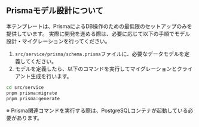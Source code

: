 ## Prismaモデル設計について

本テンプレートは、PrismaによるDB操作のための最低限のセットアップのみを提供しています。
実際に開発を進める際は、必要に応じて以下の手順でモデル設計・マイグレーションを行ってください。

1. `src/service/prisma/schema.prisma`ファイルに、必要なデータモデルを定義してください。
2. モデルを定義したら、以下のコマンドを実行してマイグレーションとクライアント生成を行います。

```bash
cd src/service
pnpm prisma:migrate
pnpm prisma:generate
```

※ Prisma関連コマンドを実行する際は、PostgreSQLコンテナが起動している必要があります。
